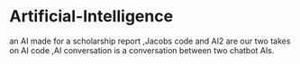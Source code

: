 # Artificial-Intelligence
an AI made for a scholarship report
,Jacobs code and AI2 are our two takes on AI code
,AI conversation is a conversation between two chatbot AIs.
